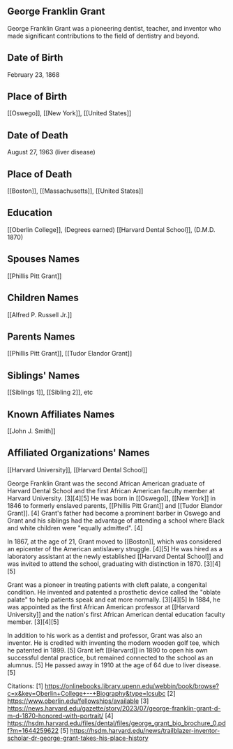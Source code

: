 ## George Franklin Grant
George Franklin Grant was a pioneering dentist, teacher, and inventor who made significant contributions to the field of dentistry and beyond.

## Date of Birth
February 23, 1868

## Place of Birth
[[Oswego]], [[New York]], [[United States]]

## Date of Death
August 27, 1963 (liver disease)

## Place of Death
[[Boston]], [[Massachusetts]], [[United States]]

## Education
[[Oberlin College]], (Degrees earned)
[[Harvard Dental School]], (D.M.D. 1870)

## Spouses Names
[[Phillis Pitt Grant]]

## Children Names
[[Alfred P. Russell Jr.]]

## Parents Names
[[Phillis Pitt Grant]], [[Tudor Elandor Grant]]

## Siblings' Names
[[Siblings 1]], [[Sibling 2]], etc

## Known Affiliates Names
[[John J. Smith]]

## Affiliated Organizations' Names
[[Harvard University]], [[Harvard Dental School]]

George Franklin Grant was the second African American graduate of Harvard Dental School and the first African American faculty member at Harvard University. [3][4][5] He was born in [[Oswego]], [[New York]] in 1846 to formerly enslaved parents, [[Phillis Pitt Grant]] and [[Tudor Elandor Grant]]. [4] Grant's father had become a prominent barber in Oswego and Grant and his siblings had the advantage of attending a school where Black and white children were "equally admitted". [4]

In 1867, at the age of 21, Grant moved to [[Boston]], which was considered an epicenter of the American antislavery struggle. [4][5] He was hired as a laboratory assistant at the newly established [[Harvard Dental School]] and was invited to attend the school, graduating with distinction in 1870. [3][4][5] 

Grant was a pioneer in treating patients with cleft palate, a congenital condition. He invented and patented a prosthetic device called the "oblate palate" to help patients speak and eat more normally. [3][4][5] In 1884, he was appointed as the first African American professor at [[Harvard University]] and the nation's first African American dental education faculty member. [3][4][5]

In addition to his work as a dentist and professor, Grant was also an inventor. He is credited with inventing the modern wooden golf tee, which he patented in 1899. [5] Grant left [[Harvard]] in 1890 to open his own successful dental practice, but remained connected to the school as an alumnus. [5] He passed away in 1910 at the age of 64 due to liver disease. [5]

Citations:
[1] https://onlinebooks.library.upenn.edu/webbin/book/browse?c=x&key=Oberlin+College+--+Biography&type=lcsubc
[2] https://www.oberlin.edu/fellowships/available
[3] https://news.harvard.edu/gazette/story/2023/07/george-franklin-grant-d-m-d-1870-honored-with-portrait/
[4] https://hsdm.harvard.edu/files/dental/files/george_grant_bio_brochure_0.pdf?m=1644259622
[5] https://hsdm.harvard.edu/news/trailblazer-inventor-scholar-dr-george-grant-takes-his-place-history